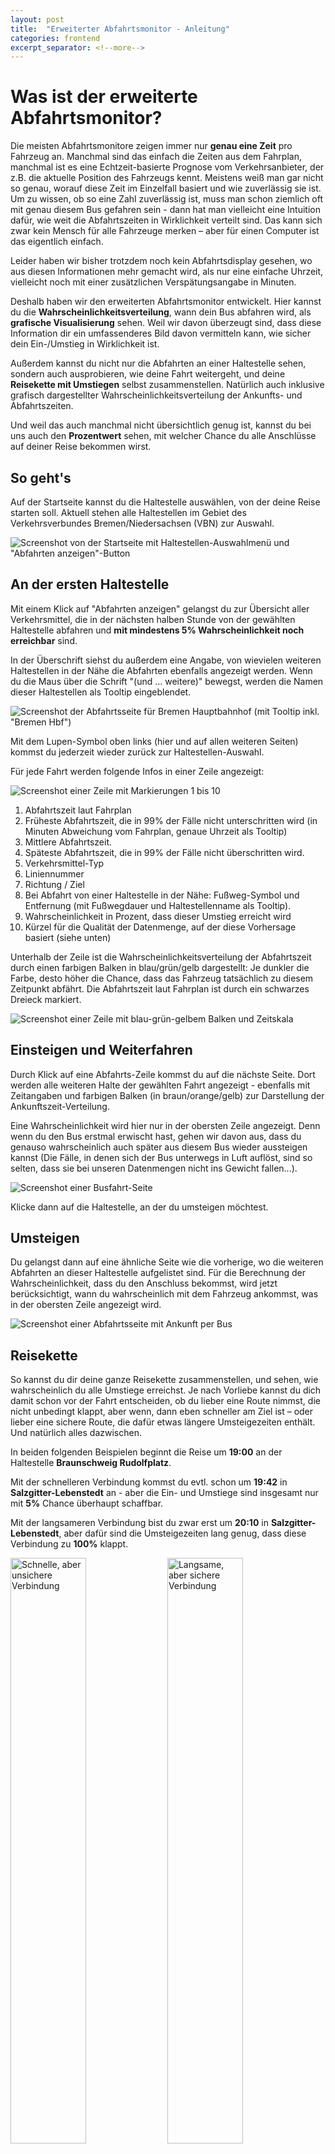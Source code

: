 ```yaml
---
layout: post
title:  "Erweiterter Abfahrtsmonitor - Anleitung"
categories: frontend
excerpt_separator: <!--more-->
---
```


# Was ist der erweiterte Abfahrtsmonitor?

Die meisten Abfahrtsmonitore zeigen immer nur **genau eine Zeit** pro Fahrzeug an. Manchmal sind das einfach die Zeiten aus dem Fahrplan, manchmal ist es eine Echtzeit-basierte Prognose vom Verkehrsanbieter, der z.B. die aktuelle Position des Fahrzeugs kennt. Meistens weiß man gar nicht so genau, worauf diese Zeit im Einzelfall basiert und wie zuverlässig sie ist.
Um zu wissen, ob so eine Zahl zuverlässig ist, muss man schon ziemlich oft mit genau diesem Bus gefahren sein - dann hat man vielleicht eine Intuition dafür, wie weit die Abfahrtszeiten in Wirklichkeit verteilt sind. Das kann sich zwar kein Mensch für alle Fahrzeuge merken – aber für einen Computer ist das eigentlich einfach.

Leider haben wir bisher trotzdem noch kein Abfahrtsdisplay gesehen, wo aus diesen Informationen mehr gemacht wird, als nur eine einfache Uhrzeit, vielleicht noch mit einer zusätzlichen Verspätungsangabe in Minuten.

Deshalb haben wir den erweiterten Abfahrtsmonitor entwickelt. Hier kannst du die **Wahrscheinlichkeitsverteilung**, wann dein Bus abfahren wird, als **grafische Visualisierung** sehen. Weil wir davon überzeugt sind, dass diese Information dir ein umfassenderes Bild davon vermitteln kann, wie sicher dein Ein-/Umstieg in Wirklichkeit ist. 

Außerdem kannst du nicht nur die Abfahrten an einer Haltestelle sehen, sondern auch ausprobieren, wie deine Fahrt weitergeht, und deine **Reisekette mit Umstiegen** selbst zusammenstellen. Natürlich auch inklusive grafisch dargestellter Wahrscheinlichkeitsverteilung der Ankunfts- und Abfahrtszeiten.

Und weil das auch manchmal nicht übersichtlich genug ist, kannst du bei uns auch den **Prozentwert** sehen, mit welcher Chance du alle Anschlüsse auf deiner Reise bekommen wirst.

<!--more-->

## So geht's

Auf der Startseite kannst du die Haltestelle auswählen, von der deine Reise starten soll. Aktuell stehen alle Haltestellen im Gebiet des Verkehrsverbundes Bremen/Niedersachsen (VBN) zur Auswahl.

![Screenshot von der Startseite mit Haltestellen-Auswahlmenü und "Abfahrten anzeigen"-Button](/assets/monitor/haltestellenauswahl.png)

## An der ersten Haltestelle

Mit einem Klick auf "Abfahrten anzeigen" gelangst du zur Übersicht aller Verkehrsmittel, die in der nächsten halben Stunde von der gewählten Haltestelle abfahren und **mit mindestens 5% Wahrscheinlichkeit noch erreichbar** sind. 

In der Überschrift siehst du außerdem eine Angabe, von wievielen weiteren Haltestellen in der Nähe die Abfahrten ebenfalls angezeigt werden. Wenn du die Maus über die Schrift "(und … weitere)" bewegst, werden die Namen dieser Haltestellen als Tooltip eingeblendet.

![Screenshot der Abfahrtsseite für Bremen Hauptbahnhof (mit Tooltip inkl. "Bremen Hbf")](/assets/monitor/abfahrten-bremen-hauptbahnhof-mit-tooltip.png)

Mit dem Lupen-Symbol oben links (hier und auf allen weiteren Seiten) kommst du jederzeit wieder zurück zur Haltestellen-Auswahl.

Für jede Fahrt werden folgende Infos in einer Zeile angezeigt:

![Screenshot einer Zeile mit Markierungen 1 bis 10](/assets/monitor/abfahrt-zeile-mit-markierungen.png)

1. Abfahrtszeit laut Fahrplan
2. Früheste Abfahrtszeit, die in 99% der Fälle nicht unterschritten wird (in Minuten Abweichung vom Fahrplan, genaue Uhrzeit als Tooltip)
3. Mittlere Abfahrtszeit.
4. Späteste Abfahrtszeit, die in 99% der Fälle nicht überschritten wird.
5. Verkehrsmittel-Typ
6. Liniennummer
7. Richtung / Ziel
8. Bei Abfahrt von einer Haltestelle in der Nähe: Fußweg-Symbol und Entfernung (mit Fußwegdauer und Haltestellenname als Tooltip).
9. Wahrscheinlichkeit in Prozent, dass dieser Umstieg erreicht wird
10. Kürzel für die Qualität der Datenmenge, auf der diese Vorhersage basiert (siehe unten)

Unterhalb der Zeile ist die Wahrscheinlichkeitsverteilung der Abfahrtszeit durch einen farbigen Balken in blau/grün/gelb dargestellt: Je dunkler die Farbe, desto höher die Chance, dass das Fahrzeug tatsächlich zu diesem Zeitpunkt abfährt. Die Abfahrtszeit laut Fahrplan ist durch ein schwarzes Dreieck markiert.

![Screenshot einer Zeile mit blau-grün-gelbem Balken und Zeitskala](/assets/monitor/abfahrt-farbbalken-mit-dreieck.png)

## Einsteigen und Weiterfahren

Durch Klick auf eine Abfahrts-Zeile kommst du auf die nächste Seite. Dort werden alle weiteren Halte der gewählten Fahrt angezeigt - ebenfalls mit Zeitangaben und farbigen Balken (in braun/orange/gelb) zur Darstellung der Ankunftszeit-Verteilung. 

Eine Wahrscheinlichkeit wird hier nur in der obersten Zeile angezeigt. Denn wenn du den Bus erstmal erwischt hast, gehen wir davon aus, dass du genauso wahrscheinlich auch später aus diesem Bus wieder aussteigen kannst (Die Fälle, in denen sich der Bus unterwegs in Luft auflöst, sind so selten, dass sie bei unseren Datenmengen nicht ins Gewicht fallen...).

![Screenshot einer Busfahrt-Seite](/assets/monitor/busfahrt-seite.png)

Klicke dann auf die Haltestelle, an der du umsteigen möchtest. 

## Umsteigen

Du gelangst dann auf eine ähnliche Seite wie die vorherige, wo die weiteren Abfahrten an dieser Haltestelle aufgelistet sind. Für die Berechnung der Wahrscheinlichkeit, dass du den Anschluss bekommst, wird jetzt berücksichtigt, wann du wahrscheinlich mit dem Fahrzeug ankommst, was in der obersten Zeile angezeigt wird.

![Screenshot einer Abfahrtsseite mit Ankunft per Bus](/assets/monitor/abfahrten-mit-ankunft-per-bus.png)

## Reisekette

So kannst du dir deine ganze Reisekette zusammenstellen, und sehen, wie wahrscheinlich du alle Umstiege erreichst. Je nach Vorliebe kannst du dich damit schon vor der Fahrt entscheiden, ob du lieber eine Route nimmst, die nicht unbedingt klappt, aber wenn, dann eben schneller am Ziel ist – oder lieber eine sichere Route, die dafür etwas längere Umsteigezeiten enthält. Und natürlich alles dazwischen.

In beiden folgenden Beispielen beginnt die Reise um **19:00** an der Haltestelle **Braunschweig Rudolfplatz**.

Mit der schnelleren Verbindung kommst du evtl. schon um **19:42** in **Salzgitter-Lebenstedt** an - aber die Ein- und Umstiege sind insgesamt nur mit **5%** Chance überhaupt schaffbar.

Mit der langsameren Verbindung bist du zwar erst um **20:10** in **Salzgitter-Lebenstedt**, aber dafür sind die Umsteigezeiten lang genug, dass diese Verbindung zu **100%** klappt.

<a href="/assets/monitor/reisekette_schnell_aber_unwahrscheinlich.png"><img title="Schnelle, aber unsichere Verbindung" src="/assets/monitor/reisekette_schnell_aber_unwahrscheinlich.png" width="49%"></a>
<a href="/assets/monitor/reisekette_langsam_aber_wahrscheinlich.png"><img title="Langsame, aber sichere Verbindung" src="/assets/monitor/reisekette_langsam_aber_wahrscheinlich.png" width="49%"></a>

In der Navigationszeile oben links kannst du jederzeit zu früheren Teilen der Reise zurückspringen, um andere Varianten auszuprobieren.

![Screenshot Breadcrumbs-Navigation](/assets/monitor/breadcrumbs.png)

## Datenqualität

Um die Wahrscheinlichkeits-Verteilung von Abfahrt und Ankunft auszurechnen, haben wir Echtzeitdaten aus der Vergangenheit gesammelt und darüber Statistiken erstellt. Echtzeitdaten sind aber nicht für alle Linien verfügbar, daher kann die Qualität der Prognose im Einzelfall sehr unterschiedlich sein.

An den Kürzeln ganz rechts in jeder Zeile kannst du sehen, was die Grundlage für die dort angezeigte Verteilung ist.

![Screenshot: Verschiedene Daten-Kürzel mit Tooltip](/assets/monitor/symbole-fuer-datenqualitaet-mit-tooltip.png)

Die Kürzel bestehen aus zwei Teilen. Der erste Buchstabe gibt an, ob wir aktuelle Echtzeitdaten für diese Fahrt haben und sie zur Berechnung der Verteilung mit einbeziehen:

| ----- | -------------------------------------- |
| **E** | Aktuelle Echtzeitdaten werden genutzt. |
| **U** | Wir haben zwar aktuelle Echtzeitdaten, aber noch nicht genug historische Aufzeichnungen zu dieser Linienvariante, um sie damit zu verknüpfen - deswegen werden die Echtzeitdaten hier noch nicht genutzt. |
| **P** | Für diese Fahrt haben wir keine aktuellen Echtzeitdaten. |


Der Zweite Teil des Kürzels gibt an, wie genau die Statistische Auswertung auf diese Fahrt und Haltestelle zugeschnitten ist:

| ------ | ------------------------------------------------------------------------------------------------------------------------ |
| **S+** | Statistik für diese Wochen-/Tageszeit, diese Linienvariante und diese Haltestelle, verknüpft mit aktuellen Echtzeitdaten |
| **S**  | Statistik für diese Linienvariante und diese Haltestelle, verknüpft mit aktuellen Echtzeitdaten |
| **S-** | Statistik für diese Linienvariante und diese Haltestelle |
| **G+** | Statistik für diese Wochen-/Tageszeit, Verkehrsmittel-Typ und Streckenabschnitt (etwas ungenau) |
| **G**  | Statistik für diesen Verkehrsmittel-Typ (ungenau) |
| **G-** | Statistik für alle Verkehrsmittel (sehr ungenau) |

Als Tooltip wird dir außerdem eine Zahl angezeigt, die angibt, auf wievielen Aufnahmen die Berechnung basiert. Was diese Zahl genau bedeutet, erklären wir demnächst noch genauer – das ist im Moment noch nicht so wichtig.

## Mehr Info und Hintergrundwissen

Wenn du es noch genauer wissen willst, dann schau dir gerne den [Dystonse Blog](https://blog.dystonse.org) an. Dort berichten wir von der Entwicklung dieses erweiterten Abfahrtsmonitors und erklären verschiedene Details zu den Verarbeitungsschritten, die hinter den Kulissen ablaufen. 
